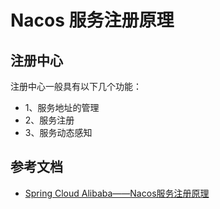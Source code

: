 # Nacos 服务注册原理

## 注册中心

注册中心一般具有以下几个功能：

- 1、服务地址的管理
- 2、服务注册
- 3、服务动态感知

## 参考文档

- [Spring Cloud Alibaba——Nacos服务注册原理](http://events.jianshu.io/p/17afb82408f1)